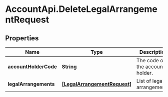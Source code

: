 # AccountApi.DeleteLegalArrangementRequest

## Properties

Name | Type | Description | Notes
------------ | ------------- | ------------- | -------------
**accountHolderCode** | **String** | The code of the account holder. | 
**legalArrangements** | [**[LegalArrangementRequest]**](LegalArrangementRequest.md) | List of legal arrangements. | 


